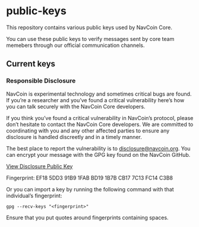 # public-keys

This repository contains various public keys used by NavCoin Core.

You can use these public keys to verify messages sent by core team memebers through our official communication channels.


## Current keys

### Responsible Disclosure

NavCoin is experimental technology and sometimes critical bugs are found. If you’re a researcher and you’ve found a critical vulnerability here’s how you can talk securely with the NavCoin Core developers.

If you think you’ve found a critical vulnerability in NavCoin’s protocol, please don’t hesitate to contact the NavCoin Core developers. We are committed to coordinating with you and any other affected parties to ensure any disclosure is handled discreetly and in a timely manner.

The best place to report the vulnerability is to disclosure@navcoin.org. You can encrypt your message with the GPG key found on the NavCoin GitHub.

[View Disclosure Public Key](https://github.com/NAVCoin/public-keys/blob/master/org.navcoin.disclosure.pub)

Fingerprint: EF18 5DD3 91B9 1FAB BD19  1B7B CB17 7C13 FC14 C3B8

Or you can import a key by running the following command with that individual’s fingerprint: 

`gpg --recv-keys "<fingerprint>"` 

Ensure that you put quotes around fingerprints containing spaces.
